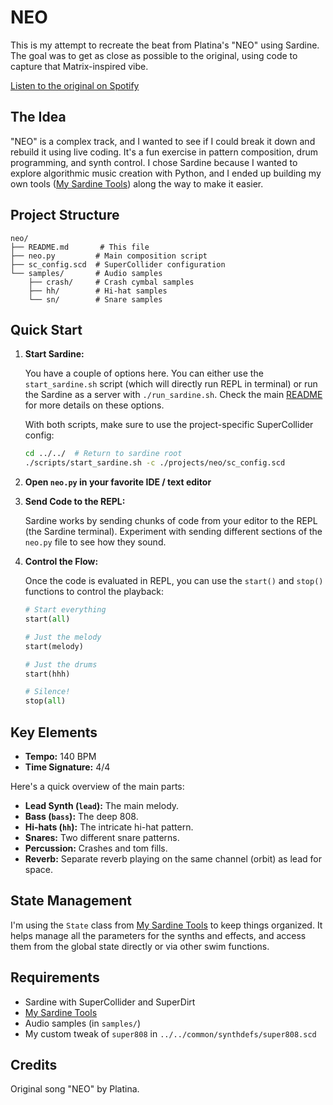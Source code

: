 # NEO

This is my attempt to recreate the beat from Platina's "NEO" using Sardine. The goal was to get as close as possible to the original, using code to capture that Matrix-inspired vibe.

[Listen to the original on Spotify](https://open.spotify.com/track/6QMdoaaVCEoolddEncgRvA?si=d4a53d58468643fe)

## The Idea

"NEO" is a complex track, and I wanted to see if I could break it down and rebuild it using live coding. It's a fun exercise in pattern composition, drum programming, and synth control. I chose Sardine because I wanted to explore algorithmic music creation with Python, and I ended up building my own tools ([My Sardine Tools](../../my_sardine_tools/README.md)) along the way to make it easier.

## Project Structure

```
neo/
├── README.md       # This file
├── neo.py         # Main composition script
├── sc_config.scd  # SuperCollider configuration
└── samples/       # Audio samples
    ├── crash/     # Crash cymbal samples
    ├── hh/        # Hi-hat samples
    └── sn/        # Snare samples
```

## Quick Start

1.  **Start Sardine:**

    You have a couple of options here. You can either use the `start_sardine.sh` script (which will directly run REPL in terminal) or run the Sardine as a server with `./run_sardine.sh`. Check the main [README](../../README.md) for more details on these options.

    With both scripts, make sure to use the project-specific SuperCollider config:

    ```bash
    cd ../../  # Return to sardine root
    ./scripts/start_sardine.sh -c ./projects/neo/sc_config.scd
    ```

2.  **Open `neo.py` in your favorite IDE / text editor**

3.  **Send Code to the REPL:**

    Sardine works by sending chunks of code from your editor to the REPL (the Sardine terminal). Experiment with sending different sections of the `neo.py` file to see how they sound.

4.  **Control the Flow:**

    Once the code is evaluated in REPL, you can use the `start()` and `stop()` functions to control the playback:

    ```python
    # Start everything
    start(all)

    # Just the melody
    start(melody)

    # Just the drums
    start(hhh)

    # Silence!
    stop(all)
    ```

## Key Elements

*   **Tempo:** 140 BPM
*   **Time Signature:** 4/4

Here's a quick overview of the main parts:

*   **Lead Synth (`lead`):**  The main melody.
*   **Bass (`bass`):**  The deep 808.
*   **Hi-hats (`hh`):**  The intricate hi-hat pattern.
*   **Snares:**  Two different snare patterns.
*   **Percussion:**  Crashes and tom fills.
*   **Reverb:**  Separate reverb playing on the same channel (orbit) as lead for space.

## State Management

I'm using the `State` class from [My Sardine Tools](../../my_sardine_tools/README.md) to keep things organized. It helps manage all the parameters for the synths and effects, and access them from the global state directly or via other swim functions.

## Requirements

*   Sardine with SuperCollider and SuperDirt
*   [My Sardine Tools](../../my_sardine_tools/README.md)
*   Audio samples (in `samples/`)
*   My custom tweak of `super808` in `../../common/synthdefs/super808.scd`

## Credits

Original song "NEO" by Platina.
